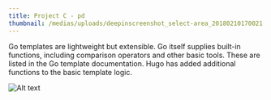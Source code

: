 ```yaml
---
title: Project C - pd
thumbnail: /medias/uploads/deepinscreenshot_select-area_20180210170021.png
---
```

Go templates are lightweight but extensible. Go itself supplies built-in functions, including comparison operators and other basic tools. These are listed in the Go template documentation. Hugo has added additional functions to the basic template logic.

![Alt text](https://78.media.tumblr.com/f3a8c6312ae306aac5e00cf379035bde/tumblr_os68sfBVdc1twkjb3o1_1280.jpg)
